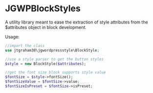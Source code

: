# JGWPBlockStyles
A utility library meant to ease the extraction of style attributes from the $attributes object in block development.

Usage:
```php
//import the class
use jtgraham38\jgwordpressstyle\BlockStyle;

//use a style parser to get the button styles
$style = new BlockStyle($attributes);

//get the font size block supports style value
$fontSize = $style->fontSize();
$fontSizeValue = $fontSize->value;
$fontSizeIsPreset = $fontSize->isPreset;
```
